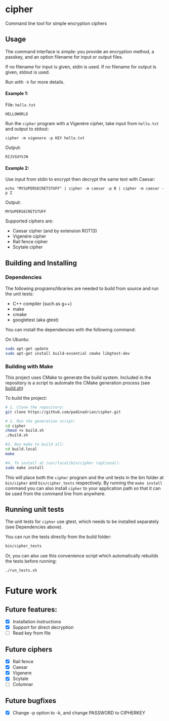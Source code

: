 # cipher
Command line tool for simple encryption ciphers

## Usage
The command interface is simple: you provide an encryption method, a passkey,
and an option filename for input or output files.

If no filename for input is given, stdin is used.
If no filename for output is given, stdout is used.

Run with `-h` for more details.

#### Example 1:

File: `hello.txt`
```
HELLOWORLD
```

Run the `cipher` program with a Vigenère cipher, take input from `hello.txt` and output to stdout:
```
cipher -m vigenere -p KEY hello.txt
```

Output:
```
RIJVSUYVJN
```

#### Example 2:

Use input from stdin to encrypt then decrypt the same text with Caesar:
```
echo "MYSUPERSECRETSTUFF" | cipher -m caesar -p B | cipher -m caesar -p Z
```

Output:
```
MYSUPERSECRETSTUFF
```

Supported ciphers are:
* Caesar cipher (and by extension ROT13)
* Vigenère cipher
* Rail fence cipher
* Scytale cipher


## Building and Installing

### Dependencies
The following programs/libraries are needed to build from source and run the
unit tests:
* C++ compiler (such as g++)
* make
* cmake
* googletest (aka gtest)

You can install the dependencies with the following command:

On Ubuntu:
```bash
sudo apt-get update
sudo apt-get install build-essential cmake libgtest-dev
```

### Building with Make
This project uses CMake to generate the build system. Included in the repository
is a script to automate the CMake generation process (see [build.sh](build.sh))

To build the project:
```bash
# 1. Clone the repository:
git clone https://github.com/padinadrian/cipher.git

# 2. Run the generation script:
cd cipher
chmod +x build.sh
./build.sh

#3. Run make to build all:
cd build.local
make

#4. To install at /usr/local/bin/cipher (optional):
sudo make install
```

This will place both the `cipher` program and the unit tests in the bin folder at
`bin/cipher` and `bin/cipher_tests` respectively. By running the `make install`
command you can also install `cipher` to your application path so that it can be
used from the command line from anywhere.

## Running unit tests
The unit tests for `cipher` use gtest, which needs to be installed separately (see
Dependencies above).

You can run the tests directly from the build folder:
```bash
bin/cipher_tests
```

Or, you can also use this convenience script which automatically rebuilds the
tests before running:
```bash
./run_tests.sh
```

# Future work
## Future features:
- [x] Installation instructions
- [x] Support for direct decryption
- [ ] Read key from file

## Future ciphers
- [x] Rail fence
- [x] Caesar
- [x] Vigenere
- [x] Scytale
- [ ] Columnar

## Future bugfixes
- [x] Change -p option to -k, and change PASSWORD to CIPHERKEY
